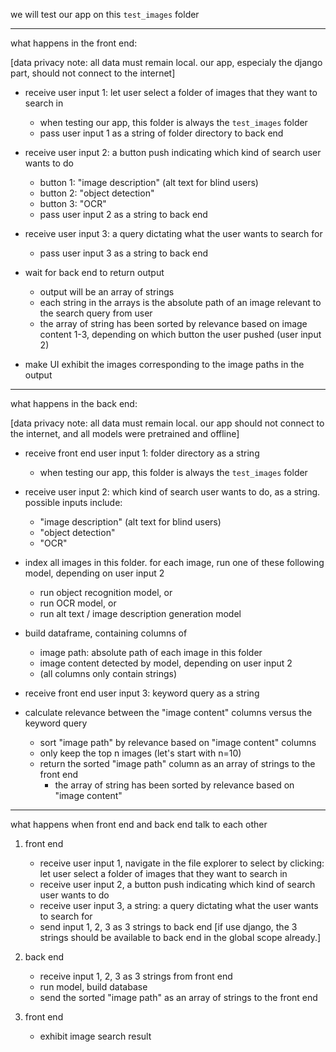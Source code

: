 we will test our app on this `test_images` folder

---

what happens in the front end:  

[data privacy note: all data must remain local. our app, especialy the django part, should not connect to the internet]

- receive user input 1: let user select a folder of images that they want to search in  
	- when testing our app, this folder is always the `test_images` folder 
	- pass user input 1 as a string of folder directory to back end

- receive user input 2: a button push indicating which kind of search user wants to do
	- button 1: "image description" (alt text for blind users)
	- button 2: "object detection"
	- button 3: "OCR"
	- pass user input 2 as a string to back end
	
- receive user input 3: a query dictating what the user wants to search for  
	- pass user input 3 as a string to back end
	
- wait for back end to return output
	- output will be an array of strings
	- each string in the arrays is the absolute path of an image relevant to the search query from user
	- the array of string has been sorted by relevance based on image content 1-3, depending on which button the user pushed (user input 2) 
		
- make UI exhibit the images corresponding to the image paths in the output

---

what happens in the back end: 

[data privacy note: all data must remain local. our app should not connect to the internet, and all models were pretrained and offline]

- receive front end user input 1: folder directory as a string
	- when testing our app, this folder is always the `test_images` folder  

- receive user input 2: which kind of search user wants to do, as a string. possible inputs include:
	- "image description" (alt text for blind users)
	- "object detection"
	- "OCR"
	
- index all images in this folder. for each image, run one of these following model, depending on user input 2
	- run object recognition model, or
	- run OCR model, or
	- run alt text / image description generation model
	
- build dataframe, containing columns of
	- image path: absolute path of each image in this folder
	- image content detected by model, depending on user input 2
	- (all columns only contain strings)
	
- receive front end user input 3: keyword query as a string
- calculate relevance between the "image content" columns versus the keyword query
	- sort "image path" by relevance based on "image content" columns
	- only keep the top n images (let's start with n=10)
	- return the sorted "image path" column as an array of strings to the front end
		- the array of string has been sorted by relevance based on "image content"
	
---

what happens when front end and back end talk to each other

1. front end 
	- receive user input 1, navigate in the file explorer to select by clicking: let user select a folder of images that they want to search in  
	- receive user input 2, a button push indicating which kind of search user wants to do
	- receive user input 3, a string: a query dictating what the user wants to search for  
	- send input 1, 2, 3 as 3 strings to back end [if use django, the 3 strings should be available to back end in the global scope already.]

2. back end
	- receive input 1, 2, 3 as 3 strings from front end
	- run model, build database
	- send the sorted "image path" as an array of strings to the front end

3. front end
	- exhibit image search result 
	
